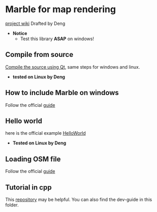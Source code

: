 # Marble for map rendering

[project wiki](https://community.kde.org/Marble)
Drafted by Deng

- **Notice**
  - Test this library **ASAP** on windows!

## Compile from source

[Compile the source using Qt](https://community.kde.org/Marble/QtCreator), same steps for windows and linux.

- **tested on Linux by Deng**

## How to include Marble on windows

Follow the official [guide](https://techbase.kde.org/Marble/MarbleWindows)

## Hello world

here is the official example [HelloWorld](https://techbase.kde.org/Marble/MarbleCPlusPlus)

- **Tested on Linux by Deng**

## Loading OSM file

Follow the official [guide](https://techbase.kde.org/Marble/Runners/LoadingOSM)

## Tutorial in cpp

This [repository](https://github.com/KDE/marble/tree/master/examples/cpp) may be helpful. You can also find the dev-guide in this folder.
